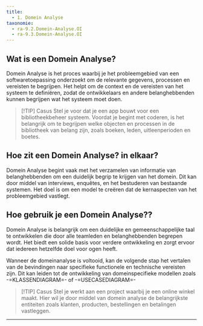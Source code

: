 ```yaml
---
title:
  - 1. Domein Analyse
taxonomie:
  - ra-9.2.Domein-Analyse.OI
  - ra-9.3.Domein-Analyse.OI
---
```


## Wat is een Domein Analyse?
Domein Analyse is het proces waarbij je het probleemgebied van een softwaretoepassing onderzoekt om de relevante gegevens, processen en vereisten te begrijpen. Het helpt om de context en de vereisten van het systeem te definiëren, zodat de ontwikkelaars en andere belanghebbenden kunnen begrijpen wat het systeem moet doen.

> [!TIP] Casus
> Stel je voor dat je een app bouwt voor een bibliotheekbeheer systeem. Voordat je begint met coderen, is het belangrijk om te begrijpen welke objecten en processen in de bibliotheek van belang zijn, zoals boeken, leden, uitleenperioden en boetes.

## Hoe zit een Domein Analyse? in elkaar?
Domein Analyse begint vaak met het verzamelen van informatie van belanghebbenden om een duidelijk begrip te krijgen van het domein. Dit kan door middel van interviews, enquêtes, en het bestuderen van bestaande systemen. Het doel is om een model te creëren dat de kernaspecten van het probleemgebied vastlegt.


## Hoe gebruik je een Domein Analyse??
Domein Analyse is belangrijk om een duidelijke en gemeenschappelijke taal te ontwikkelen die door alle teamleden en belanghebbenden begrepen wordt. Het biedt een solide basis voor verdere ontwikkeling en zorgt ervoor dat iedereen hetzelfde doel voor ogen heeft.

Wanneer de domeinanalyse is voltooid, kan de volgende stap het vertalen van de bevindingen naar specifieke functionele en technische vereisten zijn. Dit kan leiden tot de ontwikkeling van domeinspecifieke modellen zoals -=KLASSENDIAGRAM=- of -=USECASEDIAGRAM=-

> [!TIP] Casus
>Stel je werkt aan een project waarbij je een online winkel maakt. Hier wil je door middel van domein analyse de belangrijkste entiteiten zoals klanten, producten, bestellingen en betalingen vastleggen.

---